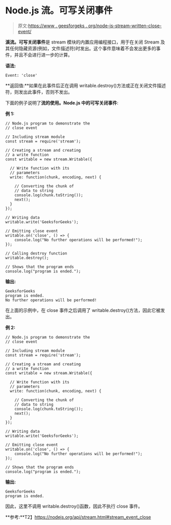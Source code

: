# Node.js 流。可写关闭事件

> 原文:[https://www . geesforgeks . org/node-js-stream-written-close-event/](https://www.geeksforgeeks.org/node-js-stream-writable-close-event/)

**溪流。可写关闭事件**是 stream 模块的内置应用编程接口，用于在关闭 Stream 及其任何隐藏资源(例如，文件描述符)时发出。这个事件意味着不会发出更多的事件，并且不会进行进一步的计算。

**语法:**

```
Event: 'close'
```

**返回值:**如果在此事件后正在调用 writable.destroy()方法或正在关闭文件描述符，则发出此事件，否则不发出。

下面的例子说明了**流的使用。Node.js 中的可写关闭事件**:

**例 1:**

```
// Node.js program to demonstrate the     
// close event  

// Including stream module
const stream = require('stream');

// Creating a stream and creating 
// a write function
const writable = new stream.Writable({

  // Write function with its 
  // parameters
  write: function(chunk, encoding, next) {

    // Converting the chunk of
    // data to string
    console.log(chunk.toString());
    next();
  }
});

// Writing data
writable.write('GeeksforGeeks');

// Emitting close event
writable.on('close', () => {
    console.log("No further operations will be performed!");
});

// Calling destroy function
writable.destroy();

// Shows that the program ends
console.log("program is ended.");
```

**输出:**

```
GeeksforGeeks
program is ended.
No further operations will be performed!

```

在上面的示例中，在 close 事件之后调用了 writable.destroy()方法，因此它被发出。

**例 2:**

```
// Node.js program to demonstrate the     
// close event  

// Including stream module
const stream = require('stream');

// Creating a stream and creating 
// a write function
const writable = new stream.Writable({

  // Write function with its 
  // parameters
  write: function(chunk, encoding, next) {

    // Converting the chunk of
    // data to string
    console.log(chunk.toString());
    next();
  }
});

// Writing data
writable.write('GeeksforGeeks');

// Emitting close event
writable.on('close', () => {
    console.log("No further operations will be performed!");
});

// Shows that the program ends
console.log("program is ended.");
```

**输出:**

```
GeeksforGeeks
program is ended.

```

因此，这里不调用 writable.destroy()函数，因此不执行 close 事件。

**参考:**T2】https://nodejs.org/api/stream.html#stream_event_close